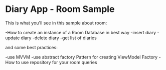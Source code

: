 <h1>Diary App - Room Sample</h1>

This is what you'll see in this sample about room:

-How to create an instance of a Room Database in best way
-insert diary
-update diary
-delete diary
-get list of diaries

and some best practices:

-use MVVM
-use abstract factory Pattern for creating ViewModel Factory
-How to use repository for your room queries
